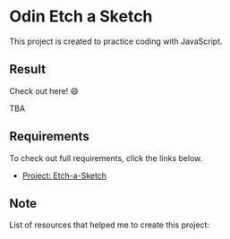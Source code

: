 # Odin Etch a Sketch

This project is created to practice coding with JavaScript.

## Result

Check out here! :smile:

TBA

## Requirements

To check out full requirements, click the links below.

- [Project: Etch-a-Sketch](https://www.theodinproject.com/lessons/foundations-etch-a-sketch)

## Note

List of resources that helped me to create this project:
